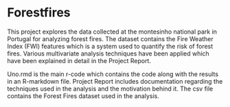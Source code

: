 # Forestfires

This project explores the data collected at the montesinho national park in Portugal for analyzing forest fires. The dataset contains the Fire Weather Index (FWI) features which is a system used to quantify the risk of forest fires. Various multivariate analysis techniques have been applied which have been explained in detail in the Project Report.

Uno.rmd is the main r-code which contains the code along with the results in an R-markdown file.
Project Report includes documentation regarding the techniques used in the analysis and the motivation behind it.
The csv file contains the Forest Fires dataset used in the analysis.
